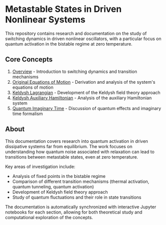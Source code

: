# Metastable States in Driven Nonlinear Systems

This repository contains research and documentation on the study of switching dynamics in driven nonlinear oscillators, with a particular focus on quantum activation in the bistable regime at zero temperature.

## Core Concepts

1. [Overview](explain/Overview.md) - Introduction to switching dynamics and transition mechanisms
2. [Original Equations of Motion](explain/OriginalEom.md) - Derivation and analysis of the system's equations of motion
3. [Keldysh Lagrangian](explain/KeldyshLagrangian.md) - Development of the Keldysh field theory approach
4. [Keldysh Auxiliary Hamiltonian](explain/KeldyshAuxiliaryHamiltonian.md) - Analysis of the auxiliary Hamiltonian system
5. [Quantum Imaginary Time](explain/QuantumImaginary.md) - Discussion of quantum effects and imaginary time formalism

## About

This documentation covers research into quantum activation in driven dissipative systems far from equilibrium. The work focuses on understanding how quantum noise associated with relaxation can lead to transitions between metastable states, even at zero temperature.

Key areas of investigation include:
- Analysis of fixed points in the bistable regime
- Comparison of different transition mechanisms (thermal activation, quantum tunneling, quantum activation)
- Development of Keldysh field theory approach
- Study of quantum fluctuations and their role in state transitions

The documentation is automatically synchronized with interactive Jupyter notebooks for each section, allowing for both theoretical study and computational exploration of the concepts. 